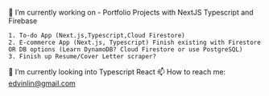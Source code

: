   🔭 I’m currently working on - Portfolio Projects with NextJS Typescript and Firebase
  ```
  1. To-do App (Next.js,Typescript,Cloud Firestore)
  2. E-commerce App (Next.js, Typescript) Finish existing with Firestore OR DB options (Learn DynamoDB? Cloud Firestore or use PostgreSQL)
  3. Finish up Resume/Cover Letter scraper?
  ```
  🌱 I’m currently looking into Typescript React
  📫 How to reach me: edvinlin@gmail.com

